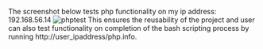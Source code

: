 The screenshot below tests php functionality on my ip address: 192.168.56.14
![phptest](https://github.com/nitromove/project/assets/68830069/5f0c16d6-5206-4d3c-8897-685b65b06469)
This ensures the reusability of the project and user can also test functionality on completion of the bash scripting process by running http://user_ipaddress/php.info.
